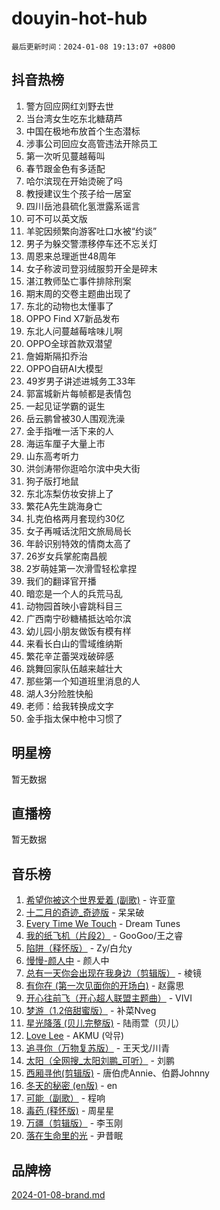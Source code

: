 # douyin-hot-hub

`最后更新时间：2024-01-08 19:13:07 +0800`

## 抖音热榜

1. 警方回应网红刘野去世
1. 当台湾女生吃东北糖葫芦
1. 中国在极地布放首个生态潜标
1. 涉事公司回应女高管违法开除员工
1. 第一次听见蔓越莓叫
1. 春节跟金色有多适配
1. 哈尔滨现在开始烫碗了吗
1. 教授建议生个孩子给一居室
1. 四川岳池县硫化氢泄露系谣言
1. 可不可以英文版
1. 羊驼因频繁向游客吐口水被“约谈”
1. 男子为躲交警漂移停车还不忘关灯
1. 周恩来总理逝世48周年
1. 女子称波司登羽绒服剪开全是碎末
1. 湛江教师坠亡事件排除刑案
1. 期末周的交卷主题曲出现了
1. 东北的动物也太懂事了
1. OPPO Find X7新品发布
1. 东北人问蔓越莓啥味儿啊
1. OPPO全球首款双潜望
1. 詹姆斯隔扣乔治
1. OPPO自研AI大模型
1. 49岁男子讲述进城务工33年
1. 郭富城新片每帧都是表情包
1. 一起见证学霸的诞生
1. 岳云鹏曾被30人围观洗澡
1. 金手指唯一活下来的人
1. 海运车厘子大量上市
1. 山东高考听力
1. 洪剑涛带你逛哈尔滨中央大街
1. 狗子版打地鼠
1. 东北冻梨仿妆安排上了
1. 繁花A先生跳海身亡
1. 扎克伯格两月套现约30亿
1. 女子再喊话沈阳文旅局局长
1. 年龄识别特效的情商太高了
1. 26岁女兵掌舵南昌舰
1. 2岁萌娃第一次滑雪轻松拿捏
1. 我们的翻译官开播
1. 暗恋是一个人的兵荒马乱
1. 动物园首映小睿跳科目三
1. 广西南宁砂糖橘抵达哈尔滨
1. 幼儿园小朋友做饭有模有样
1. 来看长白山的雪域维纳斯
1. 繁花辛芷蕾哭戏破碎感
1. 跳舞回家队伍越来越壮大
1. 那些第一个知道班里消息的人
1. 湖人3分险胜快船
1. 老师：给我转换成文字
1. 金手指太保中枪中习惯了

## 明星榜

暂无数据

## 直播榜

暂无数据

## 音乐榜

1. [希望你被这个世界爱着 (副歌)](https://sf3-cdn-tos.douyinstatic.com/obj/tos-cn-ve-2774/oUHCmWQfZlE3QQBKBeD8rCFLpJzPgCpImhsxMt) - 许亚童
1. [十二月的奇迹_奇迹版](https://sf6-cdn-tos.douyinstatic.com/obj/tos-cn-ve-2774/oMslvA9FBzGMGHnyUuoiiUjtIAXfMz6tzwByW8) - 呆呆破
1. [Every Time We Touch](https://sf86-cdn-tos.douyinstatic.com/obj/tos-cn-ve-2774/ogN6lUKQeBBfEVhIOMikG1CcJjugxk1tztZyhP) - Dream Tunes
1. [我的纸飞机（片段2）](https://sf6-cdn-tos.douyinstatic.com/obj/tos-cn-ve-2774/oM2ZrKcg2CD5AeRB2gkeXOFB1IxAGJdZPazYHf) - GooGoo/王之睿
1. [陷阱（释怀版）](https://sf86-cdn-tos.douyinstatic.com/obj/tos-cn-ve-2774/oE8C21LeZrzKLDFfQYgMzx4GAIHageG5IzayY7) - Zy/白允y
1. [慢慢-颜人中](https://sf86-cdn-tos.douyinstatic.com/obj/tos-cn-ve-2774/ocjHNfBXdBxQNC8ZGAeoLMFTUgtBg8bkExunDC) - 颜人中
1. [总有一天你会出现在我身边（剪辑版）](https://sf86-cdn-tos.douyinstatic.com/obj/tos-cn-ve-2774/oMLsHwhWW7CYoAhoWB9EXUQIzNBsfAJxpAoxCU) - 棱镜
1. [有你在 (第一次见面你的开场白)](https://sf3-cdn-tos.douyinstatic.com/obj/tos-cn-ve-2774/oAthrQ3ClJBfI57uBoFEgNDYtNCZ0TSYQQfxQ0) - 赵露思
1. [开心往前飞（开心超人联盟主题曲）](https://sf86-cdn-tos.douyinstatic.com/obj/tos-cn-ve-2774/9d8fb7c82cf1421fb93a9fe925275e0a) - VIVI
1. [梦游（1.2倍甜蜜版）](https://sf3-cdn-tos.douyinstatic.com/obj/tos-cn-ve-2774/o4gyAUm8hwufoEABmwVIiQtHsFuGzAEEWtNMzo) - 补菜Nveg
1. [星光降落 (贝儿完整版)](https://sf3-cdn-tos.douyinstatic.com/obj/tos-cn-ve-2774/okwB9hAwyAtsFFkFBzAX1hOOfQuIoMNs0W2Mwr) - 陆雨萱（贝儿）
1. [Love Lee](https://sf86-cdn-tos.douyinstatic.com/obj/tos-cn-ve-2774/o05GbkJGbCBTdDnMtB0fwOYgkeZp23vrWQDQBS) - AKMU (악뮤)
1. [追寻你（万物复苏版）](https://sf3-cdn-tos.douyinstatic.com/obj/tos-cn-ve-2774/oYeAZJsbjIDit9APmBg8u6uDUQnHmoCf3gbo74) - 王天戈/川青
1. [太阳（全网搜_太阳刘鹏_可听）](https://sf86-cdn-tos.douyinstatic.com/obj/tos-cn-ve-2774/ogWbyIQnlBFImVbeDocRdCIYtBHlbJXgfZMvgz) - 刘鹏
1. [西厢寻他(剪辑版)](https://sf86-cdn-tos.douyinstatic.com/obj/tos-cn-ve-2774/oUsAVfAQKlRNxEv5qxvIB8o5qmIWUcXbzJKJhw) - 唐伯虎Annie、伯爵Johnny
1. [冬天的秘密 (en版)](https://sf86-cdn-tos.douyinstatic.com/obj/tos-cn-ve-2774/okIuMHDdzyf3FjGK4Lphe1vfHcQaPIHAg0Z4CR) - en
1. [可能（副歌）](https://sf86-cdn-tos.douyinstatic.com/obj/tos-cn-ve-2774/cde1731888894259b333569393c2fb51) - 程响
1. [毒药 (释怀版)](https://sf86-cdn-tos.douyinstatic.com/obj/tos-cn-ve-2774/oYILMEAzspdZBIzy4frJNB8ZHPHWAhiwowd4Ad) - 周星星
1. [万疆（剪辑版）](https://sf6-cdn-tos.douyinstatic.com/obj/tos-cn-ve-2774/ooG7oVgFlDTelKCjCsTTobQvbdtj1BBQXnfZd8) - 李玉刚
1. [落在生命里的光](https://sf86-cdn-tos.douyinstatic.com/obj/tos-cn-ve-2774/d9ffa8c090124ea58bb10df9b510c01d) - 尹昔眠

## 品牌榜

[2024-01-08-brand.md](2024-01-08-brand.md)
